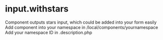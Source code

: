 # input.withstars
Component outputs stars input, which could be added into your form easily
Add component into your namespace in /local/components/yournamespace
Add your namespace ID in .description.php
